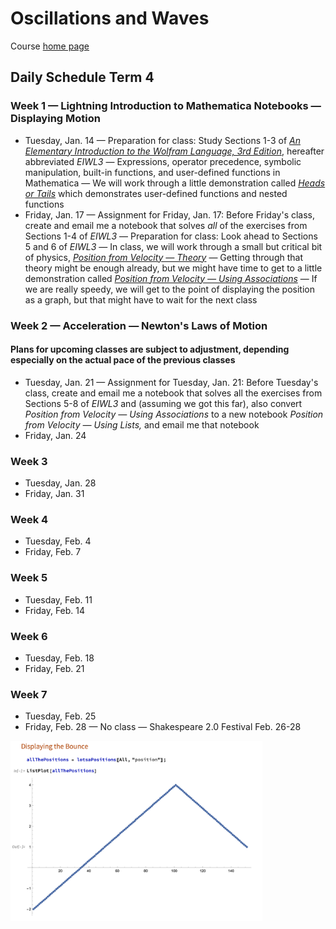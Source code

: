 # Oscillations and Waves

Course [home page](./)

## Daily Schedule Term 4

### Week 1 &mdash; Lightning Introduction to Mathematica Notebooks &mdash; Displaying Motion

* Tuesday, Jan. 14 &mdash; Preparation for class: Study Sections 1-3 of [*An Elementary Introduction to the Wolfram Language, 3rd Edition*](https://www.wolfram.com/language/elementary-introduction/3rd-ed/index.html.en), hereafter abbreviated *EIWL3* &mdash; Expressions, operator precedence, symbolic manipulation, built-in functions, and user-defined functions in Mathematica &mdash; We will work through a little demonstration called *[Heads or Tails](./demonstrations/HeadsOrTails.nb.pdf)* which demonstrates user-defined functions and nested functions
* Friday, Jan. 17 &mdash; Assignment for Friday, Jan. 17: Before Friday's class, create and email me a notebook that solves *all* of the exercises from Sections 1-4 of *EIWL3* &mdash; Preparation for class: Look ahead to Sections 5 and 6 of *EIWL3* &mdash; In class, we will work through a small but critical bit of physics, *[Position from Velocity &mdash; Theory](./demonstrations/PositionFromVelocity-Theory.nb.pdf)* &mdash; Getting through that theory might be enough already, but we might have time to get to a little demonstration called *[Position from Velocity &mdash; Using Associations](./demonstrations/PositionFromVelocity-UsingAssociations.nb.pdf)* &mdash; If we are really speedy, we will get to the point of displaying the position as a graph, but that might have to wait for the next class

### Week 2 &mdash; Acceleration &mdash; Newton's Laws of Motion

#### Plans for upcoming classes are subject to adjustment, depending especially on the actual pace of the previous classes

* Tuesday, Jan. 21 &mdash; Assignment for Tuesday, Jan. 21: Before Tuesday's class, create and email me a notebook that solves all the exercises from Sections 5-8 of *EIWL3* and (assuming we got this far), also convert *Position from Velocity &mdash; Using Associations* to a new notebook *Position from Velocity &mdash; Using Lists,* and email me that notebook
* Friday, Jan. 24

### Week 3

* Tuesday, Jan. 28
* Friday, Jan. 31

### Week 4

* Tuesday, Feb. 4
* Friday, Feb. 7

### Week 5

* Tuesday, Feb. 11
* Friday, Feb. 14

### Week 6

* Tuesday, Feb. 18
* Friday, Feb. 21

### Week 7

* Tuesday, Feb. 25
* Friday, Feb. 28 &mdash; No class &mdash; Shakespeare 2.0 Festival Feb. 26-28

<img src="./illustrations/DisplayingABounce.png" width="80%"/>
